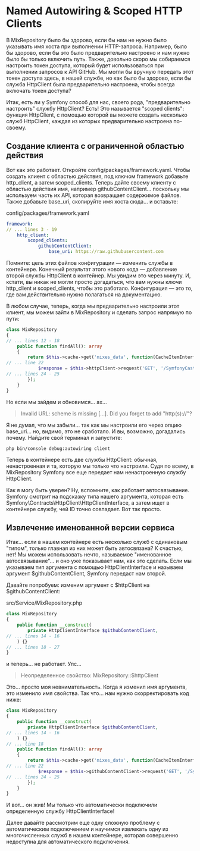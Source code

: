 # Named Autowiring & Scoped HTTP Clients

В MixRepository было бы здорово, если бы нам не нужно было указывать имя хоста при выполнении HTTP-запроса. Например, было бы здорово, если бы это было предварительно настроено и нам нужно было бы только включить путь. Также, довольно скоро мы собираемся настроить токен доступа, который будет использоваться при выполнении запросов к API GitHub. Мы могли бы вручную передать этот токен доступа здесь, в нашей службе, но как было бы здорово, если бы служба HttpClient была предварительно настроена, чтобы всегда включать токен доступа?

Итак, есть ли у Symfony способ для нас, своего рода, "предварительно настроить" службу HttpClient? Есть! Это называется "scoped clients": функция HttpClient, с помощью которой вы можете создать несколько служб HttpClient, каждая из которых предварительно настроена по-своему.

## Создание клиента с ограниченной областью действия

Вот как это работает. Откройте config/packages/framework.yaml. Чтобы создать клиент с областью действия, под ключом framework добавьте http_client, а затем scoped_clients. Теперь дайте своему клиенту с областью действия имя, например githubContentClient... поскольку мы используем часть их API, которая возвращает содержимое файлов. Также добавьте base_uri, скопируйте имя хоста сюда... и вставьте:

config/packages/framework.yaml

```yaml
framework:
// ... lines 3 - 19
    http_client:
        scoped_clients:
            githubContentClient:
                base_uri: https://raw.githubusercontent.com
```

Помните: цель этих файлов конфигурации — изменить службы в контейнере. Конечный результат этого нового кода — добавление второй службы HttpClient в контейнер. Мы увидим это через минуту. И, кстати, вы никак не могли просто догадаться, что вам нужны ключи http_client и scoped_clients, чтобы это работало. Конфигурация — это то, где вам действительно нужно полагаться на документацию.

В любом случае, теперь, когда мы предварительно настроили этот клиент, мы можем зайти в MixRepository и сделать запрос напрямую по пути:

```php
class MixRepository
{
// ... lines 12 - 18
    public function findAll(): array
    {
        return $this->cache->get('mixes_data', function(CacheItemInterface $cacheItem) {
// ... line 22
            $response = $this->httpClient->request('GET', '/SymfonyCasts/vinyl-mixes/main/mixes.json');
// ... lines 24 - 25
        });
    }
}
```

Но если мы зайдем и обновимся... ах...

> Invalid URL: scheme is missing [...]. Did you forget to add "http(s)://"?

Я не думал, что мы забыли... так как мы настроили его через опцию base_uri... но, видимо, это не сработало. И вы, возможно, догадались почему. Найдите свой терминал и запустите:

```
php bin/console debug:autowiring client
```

Теперь в контейнере есть две службы HttpClient: обычная, ненастроенная и та, которую мы только что настроили. Судя по всему, в MixRepository Symfony все еще передает нам ненастроенную службу HttpClient.

Как я могу быть уверен? Ну, вспомните, как работает автосвязывание. Symfony смотрит на подсказку типа нашего аргумента, которая есть Symfony\Contracts\HttpClient\HttpClientInterface, а затем ищет в контейнере службу, чей ID точно совпадает. Вот так просто.

## Извлечение именованной версии сервиса

Итак... если в нашем контейнере есть несколько служб с одинаковым "типом", только главная из них может быть автосвязана? К счастью, нет! Мы можем использовать нечто, называемое "именованное автосвязывание"... и оно уже показывает нам, как это сделать. Если мы указываем тип аргумента с помощью HttpClientInterface и называем аргумент $githubContentClient, Symfony передаст нам второй.

Давайте попробуем: изменим аргумент с $httpClient на $githubContentClient:

src/Service/MixRepository.php

```php
class MixRepository
{
    public function __construct(
        private HttpClientInterface $githubContentClient,
// ... lines 14 - 16
    ) {}
// ... lines 18 - 27
}
```

и теперь... не работает. Упс...

> Неопределенное свойство: MixRepository::$httpClient

Это... просто моя невнимательность. Когда я изменил имя аргумента, это изменило имя свойства. Так что... нам нужно скорректировать код ниже:

```php
class MixRepository
{
    public function __construct(
        private HttpClientInterface $githubContentClient,
// ... lines 14 - 16
    ) {}
// ... line 18
    public function findAll(): array
    {
        return $this->cache->get('mixes_data', function(CacheItemInterface $cacheItem) {
// ... line 22
            $response = $this->githubContentClient->request('GET', '/SymfonyCasts/vinyl-mixes/main/mixes.json');
// ... lines 24 - 25
        });
    }
}
```

И вот... он жив! Мы только что автоматически подключили определенную службу HttpClientInterface!

Далее давайте рассмотрим еще одну сложную проблему с автоматическим подключением и научимся извлекать одну из многочисленных служб в нашем контейнере, которая совершенно недоступна для автоматического подключения.